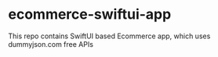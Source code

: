 # ecommerce-swiftui-app
This repo contains SwiftUI based Ecommerce app, which uses dummyjson.com free APIs
